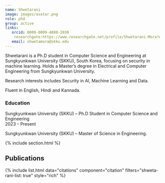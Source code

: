 ```yaml
---
name: Shwetarani
image: images/avatar.png
role: phd
group: active
links:
   orcid: 0009-0009-4880-2030
    researchgate:https://www.researchgate.net/profile/Shwetarani-Mora?ev=hdr_xprf
   email: shwetamora@skku.edu
---
```


Shwetarani is a Ph.D student in Computer Science and Engineering at Sungkyunkwan University (SKKU), South Korea, focusing on security in machine learning. Holds a Master’s degree in Electrical and Computer Engineering from Sungkyunkwan University.

Research interests includes Security in AI, Machine Learning and Data.

Fluent in English, Hindi and Kannada.


### Education
Sungkyunkwan University (SKKU) – Ph.D Student in Computer Science and Engineering <br>
2023 – Present

Sungkyunkwan University (SKKU) – Master of Science in Engineering.

{% include section.html %}
## Publications

{% include list.html data="citations" component="citation" filters="shweta-rani-list: true" style="rich" %}
